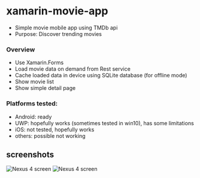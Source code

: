 # xamarin-movie-app
* Simple movie mobile app using TMDb api 
* Purpose: Discover trending movies

### Overview
* Use Xamarin.Forms
* Load movie data on demand from Rest service
* Cache loaded data in device using SQLite database (for offline mode)
* Show movie list
* Show simple detail page

### Platforms tested:
* Android: ready
* UWP: hopefully works (sometimes tested in win10), has some limitations
* iOS: not tested, hopefully works
* others: possible not working

## screenshots
![Nexus 4 screen](https://github.com/mate5/xamarin-movie-app/blob/master/screenshots/Screenshot_2016-09-22-23-34-50.png)
![Nexus 4 screen](https://github.com/mate5/xamarin-movie-app/blob/master/screenshots/Screenshot_2016-09-22-23-35-22.png)

